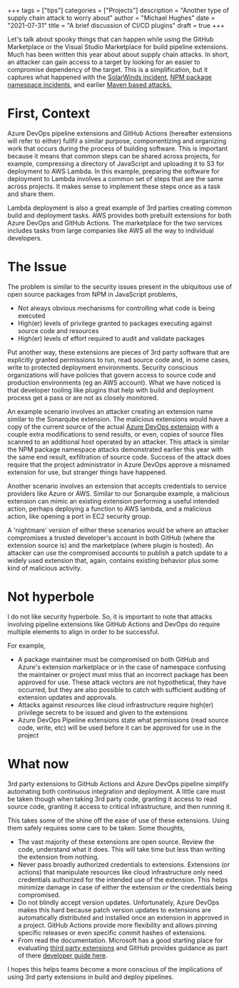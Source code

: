 +++
tags = ["tips"]
categories = ["Projects"]
description = "Another type of supply chain attack to worry about"
author = "Michael Hughes"
date = "2021-07-31"
title = "A brief discussion of CI/CD plugins"
draft = true
+++

Let's talk about spooky things that can happen while using the GitHub Marketplace or the Visual Studio Marketplace for build pipeline extensions. Much has been written
this year about about supply chain attacks. In short, an attacker can gain access to a target by looking for an easier to compromise dependency of the target. This is a 
simplification, but it captures what happened with the [SolarWinds incident](https://www.npr.org/2021/04/16/985439655/a-worst-nightmare-cyberattack-the-untold-story-of-the-solarwinds-hack), [NPM package namespace incidents](https://blog.sonatype.com/dependency-hijacking-software-supply-chain-attack-hits-more-than-35-organizations), and earlier [Maven based attacks.](https://blog.sonatype.com/malware-removed-from-maven-central)

<!--more-->

# First, Context

Azure DevOps pipeline extensions and GitHub Actions (hereafter extensions will refer to either) fullfil a similar purpose, componentizing and organizing work
that occurs during the process of building software. This is important because it means that common steps can be shared across projects, for example, compressing 
a directory of JavaScript and uploading it to S3 for deployment to AWS Lambda. In this example, preparing the software for deployment to Lambda involves a common set of steps that are the same across projects. It makes sense to implement these steps once as a task and share them.

Lambda deployment is also a great example of 3rd parties creating common build and deployment tasks. AWS provides both prebuilt extensions for both Azure DevOps and GitHub Actions. The marketplace for the two services includes tasks from large companies like AWS all the way to individual developers.

# The Issue

The problem is similar to the security issues present in the ubiquitous use of open source packages from NPM in JavaScript problems,

- Not always obvious mechanisms for controlling what code is being executed
- High(er) levels of privilege granted to packages executing against source code and resources
- High(er) levels of effort required to audit and validate packages

Put another way, these extensions are pieces of 3rd party software that are explicitly granted permissions to run, read source code and, in some cases, write to protected deployment environments. Security conscious organizations will have policies that govern access to source code and production environments (eg an AWS account). What we have noticed is that developer tooling like plugins that help with build and deployment process get a pass or are not as closely monitored.

An example scenario involves an attacker creating an extension name similar to the Sonarqube extension. The malicious extensions would have a copy of the current source of the actual [Azure DevOps extension](https://github.com/SonarSource/sonar-scanner-vsts) with a couple extra modifications to send results, or even, copies of source files scanned to an additional host operated by an attacker. This attack is similar the NPM package namespace attacks demonstrated earlier this year with the same end result, exfiltration of source code. Success of the attack does require that the project administrator in Azure DevOps approve a misnamed extension for use, but stranger things have happened.

Another scenario involves an extension that accepts credentials to service providers like Azure or AWS. Similar to our Sonarqube example, a malicious extension can mimic an existing extension performing a useful intended action, perhaps deploying a function to AWS lambda, and a malicious action, like opening a port in EC2 security group. 

A 'nightmare' version of either these scenarios would be where an attacker compromises a trusted developer's account in both GitHub (where the extension source is) and the marketplace (where plugin is hosted). An attacker can use the compromised accounts to publish a patch update to a widely used extension that, again, contains existing behavior plus some kind of malicious activity.

# Not hyperbole

I do not like security hyperbole. So, it is important to note that attacks involving pipeline extensions like GitHub Actions and DevOps do require multiple elements to align in order to be successful.

For example,

- A package maintainer must be compromised on both GitHub and Azure's extension marketplace _or_ in the case of namespace confusing the maintainer or project must miss that an incorrect package has been approved for use. These attack vectors are not hypothetical, they have occurred, but they are also possible to catch with sufficient auditing of extension updates and approvals.
- Attacks against resources like cloud infrastructure require high(er) privilege secrets to be issued and given to the extensions
- Azure DevOps Pipeline extensions state what permissions (read source code, write, etc) will be used before it can be approved for use in the project

# What now

3rd party extensions to GitHub Actions and Azure DevOps pipeline simplify automating both continuous integration and deployment. A little care must be taken though when taking 3rd party code, granting it access to read source code, granting it access to critical infrastructure, and then running it.

This takes some of the shine off the ease of use of these extensions. Using them safely requires some care to be taken. Some thoughts,

- The vast majority of these extensions are open source. Review the code, understand what it does. This will take time but less than writing the extension from nothing.
- Never pass broadly authorized credentials to extensions. Extensions (or actions) that manipulate resources like cloud infrastructure only need credentials authorized for the intended use of the extension. This helps minimize damage in case of either the extension *or* the credentials being compromised.
- Do not blindly accept version updates. Unfortunately, Azure DevOps makes this hard because patch version updates to extensions are automatically distributed and installed once an extension in approved in a project. GitHub Actions provide more flexibility and allows pinning specific releases or even specific commit hashes of extensions.
- From read the documentation. Microsoft has a good starting place for evaluating [third party extensions](https://docs.microsoft.com/en-us/azure/devops/marketplace/trust?view=azure-devops) and GitHub provides guidance as part of there [developer guide here](https://docs.github.com/en/actions/learn-github-actions/security-hardening-for-github-actions#using-third-party-actions).

I hopes this helps teams become a more conscious of the implications of using 3rd party extensions in build and deploy pipelines.
